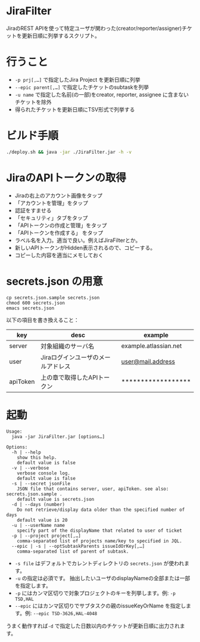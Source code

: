 # JiraFilter
JiraのREST APIを使って特定ユーザが関わった(creator/reporter/assigner)チケットを更新日順に列挙するスクリプト。

# 行うこと
- `-p prj[,…]` で指定したJira Project を更新日順に列挙
- `--epic parent[,…]` で指定したチケットのsubtaskを列挙
- `-u name` で指定した名前(の一部)をcreator, reporter, assignee に含まないチケットを除外
- 得られたチケットを更新日順にTSV形式で列挙する

# ビルド手順
```sh
./deploy.sh && java -jar ./JiraFilter.jar -h -v
```

# JiraのAPIトークンの取得
- Jiraの右上のアカウント画像をタップ
- 「アカウントを管理」をタップ
- 認証をすませる
- 「セキュリティ」タブをタップ
- 「APIトークンの作成と管理」をタップ
- 「APIトークンを作成する」 をタップ
- ラベル名を入力。適当で良い。例えばJiraFilterとか。
- 新しいAPIトークンがHidden表示されるので、コピーする。
- コピーした内容を適当にメモしておく

# secrets.json の用意
```
cp secrets.json.sample secrets.json
chmod 600 secrets.json
emacs secrets.json
```

以下の項目を書き換えること：

|key|desc|example|
|---|---|---|
|server|対象組織のサーバ名|example.atlassian.net|
|user|Jiraログインユーザのメールアドレス|user@mail.address|
|apiToken|上の章で取得したAPIトークン|******************|

# 起動
```
Usage:
  java -jar JiraFilter.jar [options…]

Options:
  -h | --help
    show this help.
    default value is false
  -v | --verbose
    verbose console log.
    default value is false
  -s | --secret jsonFile
    JSON file that contains server, user, apiToken. see also: secrets.json.sample .
    default value is secrets.json
  -d | --days (number)
    Do not retrieve/display data older than the specified number of days
    default value is 20
  -u | --userName name
    specify part of the displayName that related to user of ticket
  -p | --project project[,…]
    comma-separated list of projects name/key to specified in JQL.
  --epic | -s | --optSubtaskParents issueIdOrKey[,…]
    comma-separated list of parent of subtask.
```

- `-s file` はデフォルトでカレントディレクトリの `secrets.json` が使われます。
- `-u` の指定は必須です。 抽出したいユーザのdisplayNameの全部または一部を指定します。
- `-p` にはカンマ区切りで対象プロジェクトのキーを列挙します。例: `-p TSD,HAL`
- `--epic` にはカンマ区切りでサブタスクの親のissueKeyOrName を指定します。例: `--epic TSD-3626,HAL-4048`

うまく動作すれば`-d` で指定した日数以内のチケットが更新日順に出力されます。
